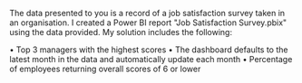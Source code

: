 The data presented to you is a record of a job satisfaction survey taken in an organisation. I created a Power BI report "Job Satisfaction Survey.pbix" using the data provided.
My solution includes the following:

• Top 3 managers with the highest scores
• The dashboard defaults to the latest month in the data and automatically update each
month
• Percentage of employees returning overall scores of 6 or lower
